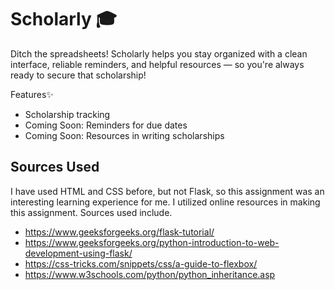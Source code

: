 # Scholarly 🎓
Ditch the spreadsheets! Scholarly helps you stay organized with a clean interface, reliable reminders, and helpful resources — 
so you're always ready to secure that scholarship!

Features✨
- Scholarship tracking
- Coming Soon: Reminders for due dates
- Coming Soon: Resources in writing scholarships

## Sources Used
I have used HTML and CSS before, but not Flask, so this assignment was an interesting learning experience for me.
I utilized online resources in making this assignment. Sources used include.

- https://www.geeksforgeeks.org/flask-tutorial/
- https://www.geeksforgeeks.org/python-introduction-to-web-development-using-flask/
- https://css-tricks.com/snippets/css/a-guide-to-flexbox/
- https://www.w3schools.com/python/python_inheritance.asp

